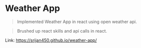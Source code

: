 # Weather App

> Implemented Weather App in react using open weather api.

> Brushed up react skills and api calls in react.

Link: https://srijan450.github.io/weather-app/

